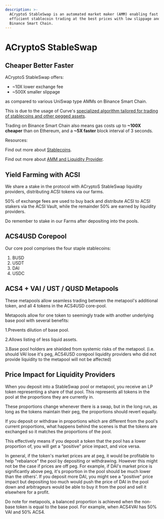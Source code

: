 ```yaml
---
description: >-
  ACryptoS StableSwap is an automated market maker (AMM) enabling fast and
  efficient stablecoin trading at the best prices with low slippage and fees on
  Binance Smart Chain.
---
```


# ACryptoS StableSwap

## Cheaper Better Faster

ACryptoS StableSwap offers:
 - ~10X lower exchange fee
 - ~500X smaller slippage

as compared to various UniSwap type AMMs on Binance Smart Chain. 

This is due to the usage of Curve's [specialized algorithm tailored for trading of stablecoins and other pegged assets](https://www.curve.fi/stableswap-paper.pdf).

Trading on Binance Smart Chain also means gas costs up to **~100X cheaper** than on Ethereum, and a **~5X faster** block interval of 3 seconds.

Resources:

Find out more about [Stablecoins](https://academy.binance.com/en/articles/what-are-stablecoins).

Find out more about [AMM and Liquidity Provider](https://academy.binance.com/en/articles/what-is-an-automated-market-maker-amm).

## Yield Farming with ACSI <a id="b267"></a>

We share a stake in the protocol with ACryptoS StableSwap liquidity providers, distributing ACSI tokens via our farms. 

50% of exchange fees are used to buy back and distribute ACSI to ACSI stakers via the ACSI Vault, while the remainder 50% are earned by liquidity providers.

Do remember to stake in our Farms after depositing into the pools.

## ACS4USD Corepool

Our core pool comprises the four staple stablecoins: 
1. BUSD
2. USDT
3. DAI
4. USDC

## ACS4 + VAI / UST / QUSD Metapools

These metapools allow seamless trading between the metapool's additional token, and all 4 tokens in the ACS4USD core-pool.

Metapools allow for one token to seemingly trade with another underlying base pool with several benefits:

1.Prevents dilution of base pool.

2.Allows listing of less liquid assets.

3.Base pool holders are shielded from systemic risks of the metapool. \(i.e. should VAI lose it's peg, ACS4USD corepool liquidity providers who did not provide liquidity to the metapool will not be affected\)

## Price Impact for Liquidity Providers

When you deposit into a StableSwap pool or metapool, you receive an LP token representing a share of that pool. 
This represents all tokens in the pool at the proportions they are currently in. 

These proportions change whenever there is a swap, but in the long run, as long as the tokens maintain their peg, the proportions should revert equally.

If you deposit or withdraw in proportions which are different from the pool's current proportions, what happens behind the scenes is that the tokens are exchanged so it matches the proportions of the pool. 

This effectively means if you deposit a token that the pool has a lower proportion of, you will get a "positive" price impact, and vice versa.

In general, if the token's market prices are at peg, it would be profitable to help "rebalance" the pool by depositing or withdrawing. However this might not be the case if prices are off peg. For example, if DAI's market price is significantly above peg, it's proportion in the pool should be much lower than the others'. If you deposit more DAI, you might see a "positive" price impact but depositing too much would push the price of DAI in the pool down and arbitrageurs would be able to buy it from the pool and sell it elsewhere for a profit.

Do note for metapools, a balanced proportion is achieved when the non-base token is equal to the base pool. For example, when ACS4VAI has 50% VAI and 50% ACS4.

